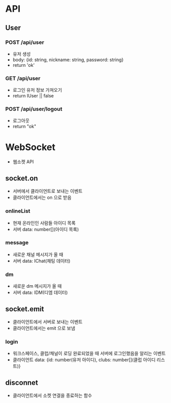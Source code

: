 # API

## User

### POST /api/user 
- 유저 생성
- body: {id: string, nickname: string, password: string}
- return 'ok' 

### GET /api/user
- 로그인 유저 정보 가져오기
- return IUser || false

### POST /api/user/logout
- 로그아웃
- return "ok"

# WebSocket
- 웹소켓 API

## socket.on
- 서버에서 클라이언트로 보내는 이벤트
- 클라이언트에서는 on 으로 받음

### onlineList
- 현재 온라인인 사람들 아이디 목록
- 서버 data: number[](아이디 목록)

### message
- 새로운 채널 메시지가 올 때
- 서버 data: IChat(채팅 데이터)

### dm
- 새로운 dm 메시지가 올 때
- 서버 data: IDM(디엠 데이터)

## socket.emit
- 클라이언트에서 서버로 보내는 이벤트
- 클라이언트에서는 emit 으로 보냄

### login
- 워크스페이스, 클럽/채널이 로딩 완료되었을 때 서버에 로그인했음을 알리는 이벤트
- 클라이언트 data: {id: number(유저 아이디), clubs: number[](클럽 아이디 리스트)}

## disconnet
- 클라이언트에서 소켓 연결을 종료하는 함수